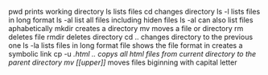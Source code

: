 pwd prints working directory
ls lists files
cd changes directory
ls -l lists files in long format
ls -al list all files including hiden files
ls -al can also list files aphabetically
mkdir creates a directory
mv moves a file or directory
rm deletes file
rmdir deletes directory
cd .. changes directory to the previous one
ls -la lists files in long format
file shows the file format
in creates a symbolic link
cp -u *.html .. copys all html files from current directory to the parent directory
mv [[upper]]* moves files biginning with capital letter
